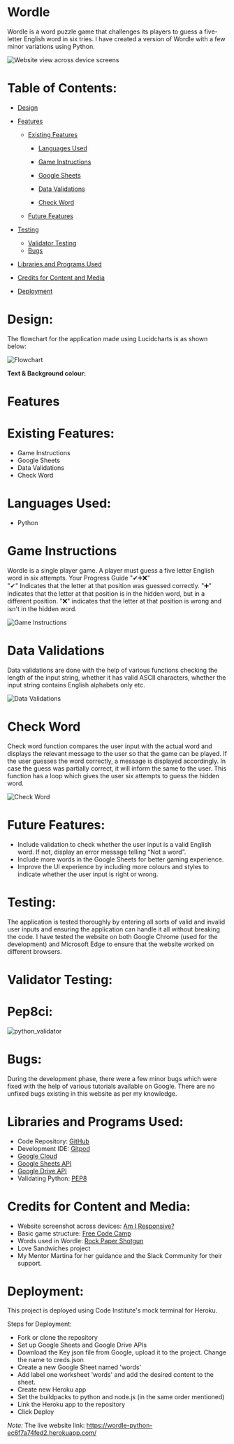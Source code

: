 
# Wordle    

Wordle is a word puzzle game that challenges its players to guess a five-letter  English word in six tries. I have created a version of Wordle with a few minor variations using Python.

 ![Website view across device screens](assets/screenshots/website_responsive_screens.png)   


# Table of Contents:

- [Design](#design)
- [Features](#features)

	- [Existing Features](#existing-features) 

        -    [Languages Used](#languages-used)

        -    [Game Instructions](#game-instructions)    

        -    [Google Sheets](#google-sheets)    

        -    [Data Validations](#data-validations)  

        -    [Check Word](#check-word)  

   - [Future Features](#future-features)
- [Testing](#testing)   
     -    [Validator Testing](#validator-testing)  
     -    [Bugs](#bugs)

-    [Libraries and Programs Used](#libraries-and-programs-used)
- [Credits for Content and Media](#credits)  
- [Deployment](#deployment)
   



# Design:   

The flowchart for the application made using Lucidcharts is as shown below:  

![Flowchart](assets/screenshots/flowchart.jpg)  


**Text & Background colour:**


# Features

# Existing Features:
+ Game Instructions    
+ Google Sheets   
+ Data Validations
+ Check Word 


# Languages Used:
+ Python

# Game Instructions     

Wordle is a single player game. A player must guess a five letter English word in six attempts.
Your Progress Guide "✔➕❌"  
"✔" Indicates that the letter at that position was guessed correctly. 
"➕" indicates that the letter at that position is in the hidden word, but in a different position. 
"❌" indicates that the letter at that position is wrong and isn't in the hidden word.    
   
![Game Instructions](assets/screenshots/game_instructions.png)  


# Data Validations

Data validations are done with the help of various functions checking the length of the input string, whether it has valid ASCII characters, whether the input string contains English alphabets only etc.    

![Data Validations](assets/screenshots/data_validations.png)  

# Check Word

Check word function compares the user input with the actual word and displays the relevant message to the user so that the game can be played. If the user guesses the word correctly, a message is displayed accordingly. In case the guess was partially correct, it will inform the same to the user. This function has a loop which gives the user six attempts to guess the hidden word.    

![Check Word]( assets/screenshots/check_word.png)

# Future Features:  

+ Include validation to check whether the user input is a valid English word. If not, display an error message telling “Not a word”.
+ Include more words in the Google Sheets for better gaming experience.    
+ Improve the UI experience by including more colours and styles to indicate whether the user input is right or wrong.    

# Testing:  

The application is tested thoroughly by entering all sorts of valid and invalid user inputs and ensuring the application can handle it all without breaking the code.
I have tested the website on both Google Chrome (used for the development) and Microsoft Edge to ensure that the website worked on different browsers.

# Validator Testing:  

# Pep8ci:    

![python_validator](assets/screenshots/python_validator.png)    
 

# Bugs:  

During the development phase, there were a few minor bugs which were fixed with the help of various tutorials available on Google.
There are no unfixed bugs existing in this website as per my knowledge.

# Libraries and Programs Used:  

* Code Repository: [GitHub](https://github.com/)
* Development IDE: [Gitpod](https://www.gitpod.io/)
* [Google Cloud]( https://console.cloud.google.com/)
* [Google Sheets API](https://console.cloud.google.com/apis/api/sheets.googleapis.com)
* [Google Drive API]( https://console.cloud.google.com/apis/api/drive.googleapis.com/)
* Validating Python: [PEP8]( https://pep8ci.herokuapp.com/)


# Credits for Content and Media:
* Website screenshot across devices: [Am I Responsive?](https://ui.dev/amiresponsive)
* Basic game structure: [Free Code Camp]( https://www.freecodecamp.org/news/building-a-wordle-game/ )
* Words used in Wordle: [Rock Paper Shotgun]( https://www.rockpapershotgun.com/wordle-past-answers )
* Love Sandwiches project
* My Mentor Martina for her guidance and the Slack Community for their support.

# Deployment:

This project is deployed using Code Institute's mock terminal for Heroku.

Steps for Deployment:

* Fork or clone the repository
* Set up Google Sheets and Google Drive APIs
* Download the Key json file from Google, upload it to the project. Change the name to creds.json
* Create a new Google Sheet named 'words'
* Add label one worksheet 'words' and add the desired content to the sheet.
* Create new Heroku app
* Set the buildpacks to python and node.js (in the same order mentioned)
* Link the Heroku app to the repository
* Click Deploy    

_Note:_ The live website link: https://wordle-python-ec6f7a74fed2.herokuapp.com/
